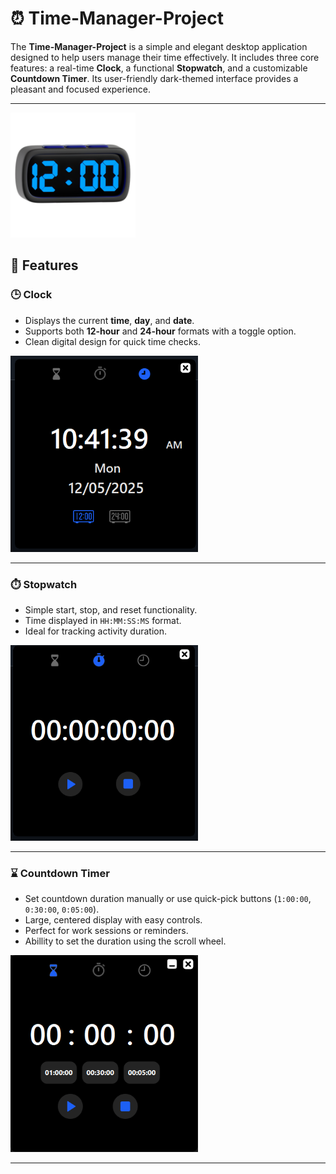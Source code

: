 # ⏰ Time-Manager-Project

The **Time-Manager-Project** is a simple and elegant desktop application designed to help users manage their time effectively. It includes three core features: a real-time **Clock**, a functional **Stopwatch**, and a customizable **Countdown Timer**. Its user-friendly dark-themed interface provides a pleasant and focused experience.

---


<img src="Screenshot/Icon.png" alt="Clock Screen" width="200"/>

## 🧩 Features

<h3>🕒 Clock</h3>

- Displays the current **time**, **day**, and **date**.
- Supports both **12-hour** and **24-hour** formats with a toggle option.
- Clean digital design for quick time checks.

<img src="Screenshot/S1.png" alt="Clock Screen" width="300"/>

---

<h3>⏱️ Stopwatch</h3>

- Simple start, stop, and reset functionality.
- Time displayed in `HH:MM:SS:MS` format.
- Ideal for tracking activity duration.

<img src="Screenshot/S2.png" alt="Stopwatch Screen" width="300"/>

---

<h3>⌛ Countdown Timer</h3>

- Set countdown duration manually or use quick-pick buttons (`1:00:00`, `0:30:00`, `0:05:00`).
- Large, centered display with easy controls.
- Perfect for work sessions or reminders.
- Abillity to set the duration using the scroll wheel.

<img src="Screenshot/S3.png" alt="Countdown Timer Screen" width="300"/>

---


